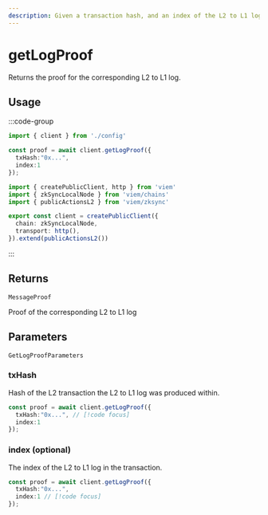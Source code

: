 ```yaml
---
description: Given a transaction hash, and an index of the L2 to L1 log produced within the transaction, it returns the proof for the corresponding L2 to L1 log.
---
```


# getLogProof

Returns the proof for the corresponding L2 to L1 log.

## Usage

:::code-group

```ts [example.ts]
import { client } from './config'

const proof = await client.getLogProof({
  txHash:"0x...",
  index:1
});
```

```ts [config.ts]
import { createPublicClient, http } from 'viem'
import { zkSyncLocalNode } from 'viem/chains'
import { publicActionsL2 } from 'viem/zksync'

export const client = createPublicClient({
  chain: zkSyncLocalNode,
  transport: http(),
}).extend(publicActionsL2())
```
:::

## Returns 

`MessageProof`

Proof of the corresponding L2 to L1 log

## Parameters

`GetLogProofParameters`

### txHash

Hash of the L2 transaction the L2 to L1 log was produced within.

```ts
const proof = await client.getLogProof({
  txHash:"0x...", // [!code focus]
  index:1
});
```

### index (optional)

The index of the L2 to L1 log in the transaction.

```ts
const proof = await client.getLogProof({
  txHash:"0x...", 
  index:1 // [!code focus]
});

```